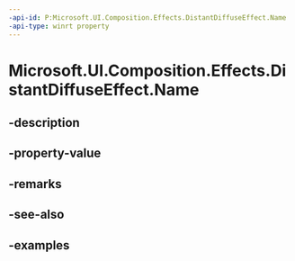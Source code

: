 ```yaml
---
-api-id: P:Microsoft.UI.Composition.Effects.DistantDiffuseEffect.Name
-api-type: winrt property
---
```


<!-- Property syntax.
public string Name { get;  set; }
-->

# Microsoft.UI.Composition.Effects.DistantDiffuseEffect.Name

## -description

## -property-value

## -remarks

## -see-also

## -examples

